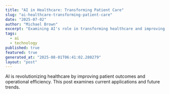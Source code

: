 ```yaml
---
title: "AI in Healthcare: Transforming Patient Care"
slug: "ai-healthcare-transforming-patient-care"
date: "2025-07-02"
author: "Michael Brown"
excerpt: "Examining AI's role in transforming healthcare and improving patient outcomes."
tags:
  - ai
  - technology
published: true
featured: true
generated_at: "2025-08-01T06:41:02.280279"
layout: "post"
---
```


AI is revolutionizing healthcare by improving patient outcomes and operational efficiency. This post examines current applications and future trends.